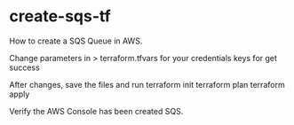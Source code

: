 # create-sqs-tf

How to create a SQS Queue in AWS.

Change parameters in > terraform.tfvars for your credentials keys for get success

After changes, save the files and run 
terraform init
terraform plan
terraform apply

Verify the AWS Console has been created SQS.
